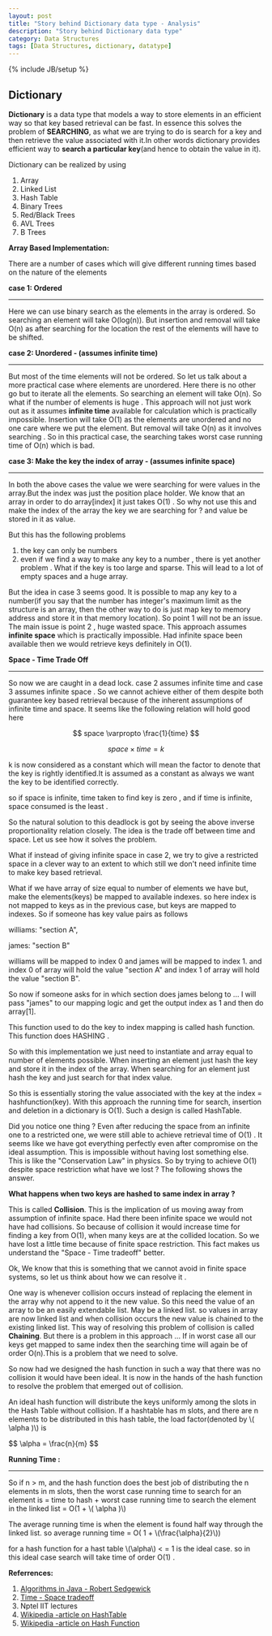 ```yaml
---
layout: post
title: "Story behind Dictionary data type - Analysis"
description: "Story behind Dictionary data type"
category: Data Structures
tags: [Data Structures, dictionary, datatype]
---
```

{% include JB/setup %}

## Dictionary

**Dictionary** is a data type that models a way to store elements in an efficient way so that key based retrieval can be fast. In essence this solves the problem of **SEARCHING**, as what we are trying to do is search for a key and then retrieve the value associated with it.In other
words dictionary provides efficient way to **search a particular key**(and hence to obtain the value in it).

Dictionary can be realized by using

1. Array
2. Linked List
3. Hash Table
4. Binary Trees
5. Red/Black Trees
6. AVL Trees
7. B Trees

**Array Based Implementation:**

There are a number of cases which will give different running times based on the nature of the elements

**case 1: Ordered**

***

Here we can use binary search as the elements in the array is ordered. So searching an element will take O(log(n)).
But insertion and removal will take O(n) as after searching for the location the rest of the elements will have to be shifted.

**case 2: Unordered - (assumes infinite time)**

***

But most of the time elements will not be ordered. So let us talk about a more practical case where elements are unordered.
Here there is no other go but to iterate all the elements. So searching an element will take O(n).
So what if the number of elements is huge . This approach will not just work out as it assumes **infinite time** available for calculation which is practically impossible.
Insertion will take  O(1) as the elements are unordered and no one care where we put the element.
But removal will take O(n) as it involves searching .
So in this practical case, the searching takes worst case running time of O(n) which is bad.

**case 3: Make the key the index of array - (assumes infinite space)**

***

In both the above cases the value we were searching for were values in the array.But the index was just the position
place holder. We know that an array in order to do array[index] it just takes O(1) . So why not use this 
and make the index of the array the key we are searching for ? and value be stored in it as value.

But this has the following problems

1. the key can only be numbers
2. even if we find a way to make any key to a number , there is yet another problem . What if the key is too large and 
sparse. This will lead to a lot of empty spaces and a huge array.

But the idea in case 3 seems good. It is possible to map any key to a number(if you say that the number has integer's maximum limit as the structure is an array, then the other way to do is just map key to memory address and store it in that memory location). So point 1 will not be an issue.
The main issue is point 2 , huge wasted space. This approach assumes **infinite space** which is practically impossible. Had infinite space been available then we would retrieve keys definitely in O(1). 



**Space - Time Trade Off**

***

So now we are caught in a dead lock. case 2 assumes infinite time and case 3 assumes infinite space .
So we cannot achieve either of them despite both guarantee key based retrieval because of the inherent assumptions of infinite time and space. It seems like the following relation will hold good here 

$$ space \varpropto \frac{1}{time} $$

$$ space \times time = k $$

k is now considered as a constant which will mean the factor to denote that the key is rightly identified.It is assumed as a constant as always we want the key to be identified correctly.

so if space is infinite, time taken to find key is zero , and if time is infinite, space consumed is the least .

So the natural solution to this deadlock is got by seeing the above inverse proportionality relation closely. The idea is the trade off between time and space.
Let us see how it solves the problem.

What if instead of giving infinite space in case 2, we try to give a restricted space in a clever way to an extent to which still we don't need infinite time to make key based retrieval.

What if we have array of size equal to number of elements we have but, make the elements(keys) be mapped to
available indexes. so here index is not mapped to keys as in the previous case, but keys are mapped to indexes.
So if someone has key value pairs as follows

williams: "section A",

james: "section B"

williams will be mapped to index 0 and james will be mapped to index 1.
and index 0 of array will hold the value "section A" 
and index 1 of array will hold the value "section B".

So now if someone asks for in which section does james belong to ...
I will pass "james" to our mapping logic and get the output index as 1 and then do array[1].

This function used to do the key to index mapping is called hash function. This function does HASHING .

So with this implementation we just need to instantiate and array equal to number of elements possible.
When inserting an element just hash the key and store it in the index of the array.
When searching for an element just hash the key and just search for that index value.

So this is essentially storing the value associated with the key at the index = hashfunction(key).
With this approach the running time for search, insertion and deletion in a dictionary is O(1).
Such a design is called HashTable.

Did you notice one thing ? Even after reducing the space from an infinite one to a restricted one, we were still able to achieve retrieval time of O(1) . It seems like we have got everything perfectly even after compromise on the ideal assumption. This is impossible without having lost something else. This is like the "Conservation Law" in physics. So by trying to achieve O(1) despite space restriction what have we lost ? The following shows the answer.

**What happens when two keys are hashed to same index in array ?**

This is called **Collision**. This is the implication of us moving away from assumption of infinite space. Had there been infinite space we would not have had collisions.  So because of collision it would increase time for finding a key from O(1), when many keys are at the collided location. So we have lost a little time because of finite space restriction. This fact makes us understand the "Space - Time tradeoff" better.

Ok, We know that this is something that we cannot avoid in finite space systems, so let us think about how we can resolve it .

One way is whenever collision occurs instead of replacing the element in the array why not append to it the new value. So this need the value of an array to be an easily extendable list. May be  a linked list. so values in array are now linked list and when collision occurs the new value is chained to the existing linked list. This way of resolving this problem of collision is called **Chaining**.
But there is a  problem in this approach ... If in worst case all our keys get mapped to same index then the searching time
will again be of order O(n).This is a problem that we need to solve.


So now had we designed the hash function in such a way that there was no collision it would have been ideal. It is now 
in the hands of the hash function to resolve the problem that emerged out of collision.

An ideal hash function will distribute the keys uniformly among the slots in the Hash Table without collision.
If a hashtable has m slots, and there are n elements to be distributed in this hash table, the load factor(denoted by \\( \alpha )\\)
is 

<div>
    $$ \alpha = \frac{n}{m} $$
</div>

**Running Time :**

***

So if n > m, and the hash function does the best job of distributing the n elements in m slots, then
the worst case running time to search for an element is
= time to hash  + worst case running time to search the element in the linked list
= O(1 + \\( \alpha )\\)

The average running time is when the element is found half way through the linked list.
so average running time = O( 1 + \\(\frac{\alpha}{2}\\)) 


for a hash function for a hast table \\(\alpha\\)   < = 1 is the ideal case.
so in this ideal case search will take time of order O(1) .


**Referrences:**

1. [Algorithms in Java - Robert Sedgewick](http://www.amazon.in/Algorithms-Java-Parts-1-4-Edition-ebook/dp/B003KTMWDQ)
2. [Time - Space tradeoff](https://en.wikipedia.org/wiki/Space%E2%80%93time_tradeoff)
3. Nptel IIT lectures
4. [Wikipedia -article on HashTable](https://en.wikipedia.org/wiki/Hash_table)
5. [Wikipedia -article on Hash Function](https://en.wikipedia.org/wiki/Hash_function)
